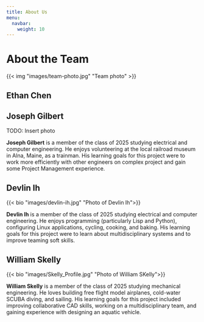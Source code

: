 ```yaml
---
title: About Us
menu:
  navbar:
    weight: 10
---
```


# About the Team

{{< img "images/team-photo.jpg" "Team photo" >}}

## Ethan Chen

## Joseph Gilbert 
TODO: Insert photo

**Joseph Gilbert** is a member of the class of 2025 studying electrical and computer
engineering. He enjoys volunteering at the local railroad museum in Alna, Maine, as a trainman. His learning goals for this project were to
work more efficiently with other engineers on complex project and gain some Project Management experience.

## Devlin Ih

{{< bio "images/devlin-ih.jpg" "Photo of Devlin Ih">}}

**Devlin Ih** is a member of the class of 2025 studying electrical and computer
engineering. He enjoys programming (particularly Lisp and Python), configuring
Linux applications, cycling, cooking, and baking. His learning goals for this
project were to learn about multidisciplinary systems and to improve teaming
soft skills.

## William Skelly

{{< bio "images/Skelly_Profile.jpg" "Photo of William SKelly">}}

**William Skelly** is a member of the class of 2025 studying mechanical engineering. He loves building free flight model airplanes, cold-water SCUBA diving, and sailing. His learning goals for this project included improving collaborative CAD skills, working on a multidisciplinary team, and gaining experience with designing an aquatic vehicle.

